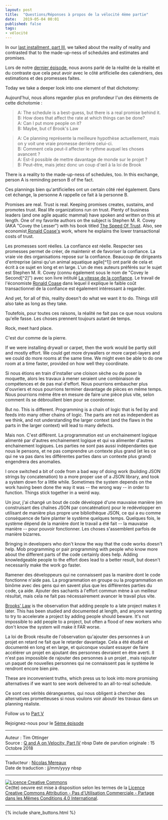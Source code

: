 ```yaml
---
layout: post
title:  "Questions/Réponses à propos de la vélocité 4ème partie"
date:   2019-05-04 00:01
published: false
tags:
- vélocité
---
```


In our [last installment, part III](https://agileotter.blogspot.com/2018/07/q-and-on-velocity-part-iii.html), we talked about the reality of reality and contrasted that to the made-up-ness of schedules and estimates and promises.  

Lors de notre [dernier épisode](http://www.les-traducteurs-agiles.org/2019/04/08/questions-reponses-a-propos-de-la-velocite-3eme-partie.html), nous avons parlé de la réalité de la réalité et du contraste que cela peut avoir avec le côté artificielle des calendriers, des estimations et des promesses faites.

Today we take a deeper look into one element of that dichotomy:  

Aujourd'hui, nous allons regarder plus en profondeur l'un des éléments de cette dichotomie :

> A: The schedule is a best-guess, but there is a real promise behind it.  
> B: How does that affect the rate at which things can be done?  
> A: Can I put more people on it?  
> B: Maybe, but cf Brook's Law  

> A: Ce planning représente la meilleure hypothèse actuellement, mais on y voit une vraie promesse derrière celui-ci.  
> B: Comment cela peut-il affecter le rythme auquel les choses avancent ?  
> A: Est-il possible de mettre davantage de monde sur le projet ?  
> B: Peut-être, mais jetez donc un coup d'œil à la loi de Brook  

There is a reality to the made-up-ness of schedules, too. In this exchange, person A is reminding person B of the fact.  

Ces plannings bien qu'artificielles ont un certain côté réel également. Dans cet échange, la personne A rappelle ce fait à la personne B.

Promises are real. Trust is real. Keeping promises creates, sustains, and promotes trust. Real life organizations run on trust.  Plenty of business leaders (and one agile aquatic mammal) have spoken and written on this at length. One of my favorite authors on the subject is Stephen M. R. Covey (AKA "Covey the Lesser") with his book titled [The Speed Of Trust](https://www.amazon.com/SPEED-TRUST-Thing-Changes-Everything/dp/1416549005). Also, see economist[ Ronald Coase's](https://en.wikipedia.org/wiki/Ronald_Coase) work, where he explains the lower transactional costs of trust.  

Les promesses sont réelles. La confiance est réelle. Respecter ses promesses permet de créer, de maintenir et de favoriser la confiance. La vraie vie des organisations repose sur la confiance. Beaucoup de dirigeants d'entreprise (ainsi qu'un animal aquatique agile[^1]) ont parlé de cela et écrit à ce sujet en long et en large. L'un de mes auteurs préférés sur le sujet est Stephen M. R. Covey (connu également sous le nom de  "Covey le Second[^2]") avec son livre intitulé [La vitesse de la confiance](https://www.amazon.fr/Vitesse-Confiance-Stephen-M-R-Covey/dp/1633538168/). Le travail de l'économiste [Ronald Coase](https://fr.wikipedia.org/wiki/Ronald_Coase) dans lequel il explique le faible coût transactionnel de la confiance est également intéressant à regarder.

And yet, for all of this, reality doesn't do what we want it to do. Things still also take as long as they take.  

Toutefois, pour toutes ces raisons, la réalité ne fait pas ce que nous voulons qu'elle fasse. Les choses prennent toujours autant de temps.

Rock, meet hard place.  

C'est dur comme de la pierre.

If we were installing drywall or carpet, then the work would be partly skill and mostly effort. We could get more drywallers or more carpet-layers and we could do more rooms at the same time.  We might even be able to do one room at a time faster, provided on how well they coordinate.  

Si nous étions en train d'installer une cloison sèche ou de poser la moquette, alors les travaux à mener seraient une combinaison de compétences et de pas mal d'effort. Nous pourrions embaucher plus d'ouvriers et nous pourrions terminer davantage de pièces en même temps. Nous pourrions même être en mesure de faire une pièce plus vite, selon comment ils se débrouillent bien pour se coordonner.

But no. This is different. Programming is a chain of logic that is fed by and feeds into many other chains of logic. The parts are not as independent as we think, and not understanding the larger context (and the flaws in the parts in the larger context) will lead to many defects.  

Mais non. C'est différent. La programmation est un enchainement logique alimenté par d'autres enchainement logique et qui va alimenter d'autres enchainement logiques. Les parties ne sont pas aussi indépendantes que nous le pensons, et ne pas comprendre un contexte plus grand (et les ce qui ne va pas dans les différentes parties dans un contexte plus grand) engendrera des anomalies.

I once switched a bit of code from a bad way of doing work (building JSON strings by concatenation) to a more proper use of a JSON library, and took a system down for a little while. Sometimes the system depends on the work having been done the way it was -- the wrong way -- in order to function. Things stick together in a weird way.  

Un jour, j'ai changé un bout de code développé d'une mauvaise manière (en construisant des chaînes JSON par concaténation) pour le redévelopper en utilisant de manière plus propre une bibliothèque JSON, ce qui a eu comme conséquence de faire planter le système quelques temps. Quelques fois, le système dépend de la manière dont le travail a été fait -- la mauvaise manière -- pour pouvoir fonctionner. Les choses s'assemblent parfois de manière bizarres.

Bringing in developers who don't know the way that the code works doesn't help. Mob programming or pair programming with people who know more about the different parts of the code certainly does help. Adding knowledgeable people to the effort does lead to a better result, but doesn't necessarily make the work go faster.  

Ramener des développeurs qui ne connaissent pas la manière dont le code fonctionne n'aide pas. La programmation en groupe ou la programmation en binôme avec des gens qui en savent plus que les différentes parties du code, ça aide. Ajouter des sachants à l'effort commun mène à un meilleur résultat, mais cela ne fait pas nécessairement avancer le travail plus vite.

[Brooks' Law](https://en.wikipedia.org/wiki/Brooks%27s_law) is the observation that adding people to a late project makes it later. This has been studied and documented at length, and anyone wanting to try to accelerate a project by adding people should beware. It's not impossible to add people to a project, but often a flood of new workers who don't know the system will make it FAR worse.  

La loi de Brook résulte de l'observation qu'ajouter des personnes à un projet en retard ne fait que le retarder davantage. Cela a été étudié et documenté en long et en large, et quiconque voulant essayer de faire accélérer un projet en ajoutant des personnes devraient en être averti. Il n'est pas impossible de rajouter des personnes à un projet , mais rajouter un paquet de nouvelles personnes qui ne connaissent pas le système le rendront encore bien pire.

These are inconvenient truths, which press us to look into more promising alternatives if we want to see work delivered to an all-to-real schedule.  

Ce sont ces vérités dérangeantes, qui nous obligent à chercher des alternatives prometteuses si nous voulons voir aboutir les travaux dans un planning réaliste.

Follow us to [Part V](https://agileotter.blogspot.com/2018/10/q-and-on-velocity-part-v.html)

Rejoignez-nous pour le [5ème épisode](https://agileotter.blogspot.com/2018/10/q-and-on-velocity-part-v.html)

---
Auteur : Tim Ottinger  
Source : [Q and A on Velocity, Part IV](https://agileotter.blogspot.com/2018/10/q-and-on-velocity-part-iv.html)  nbsp
Date de parution originale : 15 Octobre 2018  

---
Traducteur : [Nicolas Mereaux](http://www.les-traducteurs-agiles.org/traducteurs/)  
Date de traduction : jj/mm/yyyy  nbsp

---

<a rel="license" href="http://creativecommons.org/licenses/by-nc-sa/4.0/"><img alt="Licence Creative Commons" style="border-width:0" src="http://i.creativecommons.org/l/by-nc-sa/4.0/88x31.png" /></a><br />Ce(tte) oeuvre est mise à disposition selon les termes de la <a rel="license" href="http://creativecommons.org/licenses/by-nc-sa/4.0/">Licence Creative Commons Attribution - Pas d'Utilisation Commerciale - Partage dans les Mêmes Conditions 4.0 International</a>.

---

{% include share_buttons.html %}
